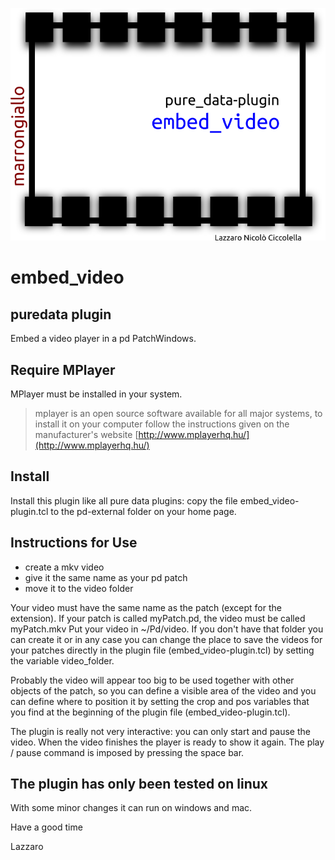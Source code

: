 ![embed_video logo](embed_video_logo.png)

embed_video
===========
puredata plugin
---------------

Embed a video player in a pd PatchWindows. 

Require MPlayer
----------------

MPlayer must be installed in your system.
> mplayer is an open source software available for all major systems, to install it on your computer follow the instructions given on the manufacturer's website [http://www.mplayerhq.hu/](http://www.mplayerhq.hu/)

Install
--------

Install this plugin like all pure data plugins: copy the file embed_video-plugin.tcl to the pd-external folder on your home page.

Instructions for Use
--------------------

- create a mkv video
- give it the same name as your pd patch
- move it to the video folder

Your video must have the same name as the patch (except for the extension). If your patch is called myPatch.pd, the video must be called myPatch.mkv
Put your video in ~/Pd/video. If you don't have that folder you can create it or in any case you can change the place to save the videos for your patches directly in the plugin file (embed_video-plugin.tcl) by setting the variable video_folder.

Probably the video will appear too big to be used together with other objects of the patch, so you can define a visible area of the video and you can define where to position it by setting the crop and pos variables that you find at the beginning of the plugin file (embed_video-plugin.tcl).

The plugin is really not very interactive: you can only start and pause the video. When the video finishes the player is ready to show it again. The play / pause command is imposed by pressing the space bar.

The plugin has only been tested on linux
----------------------------------------

With some minor changes it can run on windows and mac.

Have a good time

Lazzaro



